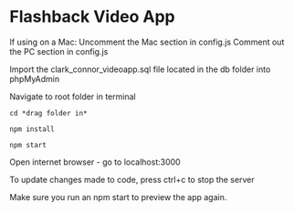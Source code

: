 # Flashback Video App

If using on a Mac:
	Uncomment the Mac section in config.js
	Comment out the PC section in config.js

Import the clark_connor_videoapp.sql file located in the db folder into phpMyAdmin

Navigate to root folder in terminal
	
	cd *drag folder in*
	
	npm install
	
	npm start

Open internet browser - go to localhost:3000

To update changes made to code, press ctrl+c to stop the server

Make sure you run an npm start to preview the app again.


